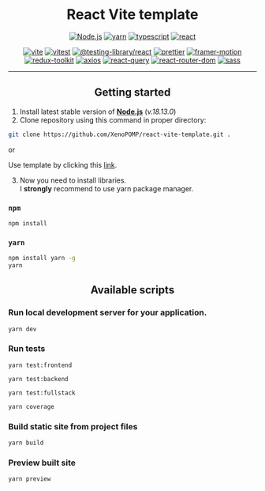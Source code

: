 <h1 align='center'>React Vite template</h1>

<p align="center">
<a href="https://nodejs.org/en"><img src="https://img.shields.io/static/v1?label=&message=Node.js&color=%23339933&style=for-the-badge&logo=Node.js&logoColor=white" alt="Node.js"></a>
<a href="https://yarnpkg.com/"><img src="https://img.shields.io/static/v1?label=&message=yarn&color=%232C8EBB&style=for-the-badge&logo=yarn&logoColor=white" alt="yarn"></a>
<a href="https://www.typescriptlang.org/"><img src="https://img.shields.io/static/v1?label=&message=typescript&color=%233178C6&style=for-the-badge&logo=typescript&logoColor=white" alt="typescript"></a>
<a href="https://react.dev/"><img src="https://img.shields.io/static/v1?label=&message=react&color=%2361DAFB&style=for-the-badge&logo=react&logoColor=black" alt="react"></a>
</p>

<p align="center">
<a href="https://vitejs.dev/"><img src="https://img.shields.io/static/v1?label=&message=vite&color=%23646CFF&logo=Vite&logoColor=white" alt="vite"></a>
<a href="https://vitest.dev/"><img src="https://img.shields.io/static/v1?label=&message=vitest&color=%236E9F18&logo=Vitest&logoColor=yellow" alt="vitest"></a>
<a href="https://testing-library.com/docs/react-testing-library/intro/"><img src="https://img.shields.io/static/v1?label=&message=%40testing-library%2Freact&color=%23E33332&logo=Testing+Library&logoColor=white" alt="@testing-library/react"></a>
<a href="https://prettier.io/"><img src="https://img.shields.io/static/v1?label=&message=prettier&color=1A2B34&logo=prettier&logoColor=F7BA3E" alt="prettier"></a>
<a href="https://www.framer.com/motion/"><img src="https://img.shields.io/static/v1?label=&message=framer-motion&color=%230055FF&logo=Framer&logoColor=black" alt="framer-motion"></a>
<a href="https://redux-toolkit.js.org/"><img src="https://img.shields.io/static/v1?label=&message=redux-toolkit&color=%23764ABC&logo=Redux&logoColor=wite" alt="redux-toolkit"></a>
<a href="https://axios-http.com/"><img src="https://img.shields.io/static/v1?label=&message=axios&color=%235A29E4&logo=axios&logoColor=white" alt="axios"></a>
<a href="https://react-query-v3.tanstack.com/"><img src="https://img.shields.io/static/v1?label=&message=react-query&color=%23FF4154&logo=React+Query&logoColor=002C4B" alt="react-query"></a>
<a href="https://reactrouter.com/en/main"><img src="https://img.shields.io/static/v1?label=&message=react-router-dom&color=%23CA4245&logo=React+Router&logoColor=white" alt="react-router-dom"></a>
<a href="https://sass-lang.com/"><img src="https://img.shields.io/static/v1?label=&message=sass&color=%23CC6699&logo=sass&logoColor=white" alt="sass"></a>
</p>

<hr>

<h2 align="center">Getting started</h2>

1. Install latest stable version of [**Node.js**](https://nodejs.org/dist/v18.13.0/node-v18.13.0-x64.msi) (_v.18.13.0_)
2. Clone repository using this command in proper directory:

```bash
git clone https://github.com/XenoPOMP/react-vite-template.git .
```

or

Use template by clicking this [link](https://github.com/XenoPOMP/react-vite-template/generate).

3. Now you need to install libraries. <br>
I **strongly** recommend to use yarn package manager.

### ``npm``
```bash
npm install
```

### ``yarn``
```bash
npm install yarn -g
yarn
```

<h2 align="center">Available scripts</h2>

### Run local development server for your application.

```yarn
yarn dev
```

### Run tests

```yarn
yarn test:frontend
```

```yarn
yarn test:backend
```

```yarn
yarn test:fullstack
```

```yarn
yarn coverage
```

### Build static site from project files

```yarn
yarn build
```

### Preview built site

```yarn
yarn preview
```